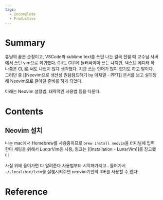 ```yaml
---
tags:
  - Incomplete
  - Productive
---
```

# Summary

튜닝의 끝은 순정이고, VSCode와 sublime text를 쓰던 나는 결국 전필 때 교수님 서버에서 쓰던 vim으로 회귀했다. Git도 GUI에 둘러싸이며 쓰는 나지만, 텍스트 에디터 하나쯤은 CLI로 써도 나쁘지 않다 생각했다. 지금 쓰는 언어가 많이 없기도 하고 말이다. 그러던 중 [[Neovim으로 생산성 퀀텀점프하기 by 이재열 - PPT]] 문서를 보고 설득당해 Neovim으로 갈아탈 준비를 하게 되었다.

아래는 Neovim 설정법, 대략적인 사용법 등을 다룬다.

# Contents

## Neovim 설치

나는 mac에서 Homebrew를 사용중이므로 `brew install neovim`을 터미널에 입력한다
세팅을 위해서 *LunarVim*을 사용, 링크는 [[Installation - LunarVim]]를 참고했다

사실 위에 들어가면 다 알려준다 사용법부터 시작해가지고..
들어가서 `~/.local/bin/lvim`을 실행시켜주면 neovim기반의 IDE를 사용할 수 있다!

# Reference



